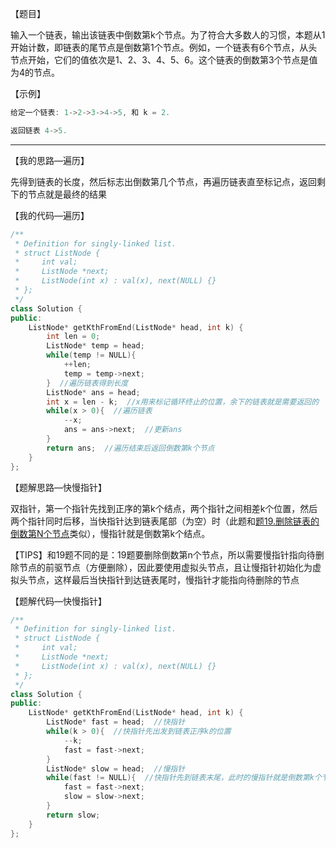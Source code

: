 【题目】

输入一个链表，输出该链表中倒数第k个节点。为了符合大多数人的习惯，本题从1开始计数，即链表的尾节点是倒数第1个节点。例如，一个链表有6个节点，从头节点开始，它们的值依次是1、2、3、4、5、6。这个链表的倒数第3个节点是值为4的节点。

【示例】

```c++
给定一个链表: 1->2->3->4->5, 和 k = 2.

返回链表 4->5.
```

---

【我的思路—遍历】

先得到链表的长度，然后标志出倒数第几个节点，再遍历链表直至标记点，返回剩下的节点就是最终的结果

【我的代码—遍历】

```c++
/**
 * Definition for singly-linked list.
 * struct ListNode {
 *     int val;
 *     ListNode *next;
 *     ListNode(int x) : val(x), next(NULL) {}
 * };
 */
class Solution {
public:
    ListNode* getKthFromEnd(ListNode* head, int k) {
        int len = 0;
        ListNode* temp = head;
        while(temp != NULL){
            ++len;
            temp = temp->next;
        }  //遍历链表得到长度
        ListNode* ans = head;
        int x = len - k;  //x用来标记循环终止的位置，余下的链表就是需要返回的
        while(x > 0){  //遍历链表
            --x;
            ans = ans->next;  //更新ans
        }
        return ans;  //遍历结束后返回倒数第k个节点
    }
};
```

【题解思路—快慢指针】

双指针，第一个指针先找到正序的第k个结点，两个指针之间相差k个位置，然后两个指针同时后移，当快指针达到链表尾部（为空）时（此题和[题19.删除链表的倒数第N个节点](https://github.com/Yorkzhang19961122/LeetCodeNotebook/blob/main/%E9%93%BE%E8%A1%A8/19.%E5%88%A0%E9%99%A4%E9%93%BE%E8%A1%A8%E7%9A%84%E5%80%92%E6%95%B0%E7%AC%ACN%E4%B8%AA%E7%BB%93%E7%82%B9_M.md)类似），慢指针就是倒数第k个结点。

【TIPS】和19题不同的是：19题要删除倒数第n个节点，所以需要慢指针指向待删除节点的前驱节点（方便删除），因此要使用虚拟头节点，且让慢指针初始化为虚拟头节点，这样最后当快指针到达链表尾时，慢指针才能指向待删除的节点

【题解代码—快慢指针】

```c++
/**
 * Definition for singly-linked list.
 * struct ListNode {
 *     int val;
 *     ListNode *next;
 *     ListNode(int x) : val(x), next(NULL) {}
 * };
 */
class Solution {
public:
    ListNode* getKthFromEnd(ListNode* head, int k) {
        ListNode* fast = head;  //快指针
        while(k > 0){  //快指针先出发到链表正序k的位置
            --k;
            fast = fast->next;
        }
        ListNode* slow = head;  //慢指针
        while(fast != NULL){  //快指针先到链表末尾，此时的慢指针就是倒数第k个节点
            fast = fast->next;
            slow = slow->next;
        }
        return slow;
    }
};
```

